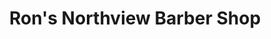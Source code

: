 ---
title: "Ron's Northview Barber Shop"
url: /north-ridgeville/rons-northview-barber-shop/
shop: Friseur
---